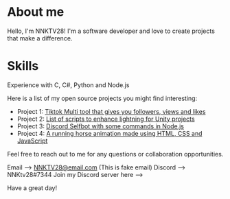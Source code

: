 # About me

Hello, I'm NNKTV28! I'm a software developer and love to create projects that make a difference.

# Skills
Experience with C, C#, Python and Node.js

Here is a list of my open source projects you might find interesting:

- Project 1: [Tiktok Multi tool that gives you followers, views and likes](https://github.com/NNKTV28/Tiktok-Multi-tool)
- Project 2: [List of scripts to enhance lightning for Unity projects](https://github.com/NNKTV28/Unity-beautigul-light-and-shader-controllers)
- Project 3: [Discord Selfbot with some commands in Node.js](https://github.com/NNKTV28/Discord-Sniper-)
- Project 4: [A running horse animation made using HTML, CSS and JavaScript](https://github.com/NNKTV28/Horse-animation)

Feel free to reach out to me for any questions or collaboration opportunities.

Email --> NNKTV28@email.com (This is fake email)
Discord --> NNKtv28#7344
Join my Discord server here --> 


Have a great day!
